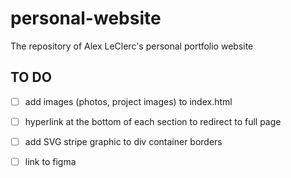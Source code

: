 # personal-website
The repository of Alex LeClerc's personal portfolio website

## TO DO
- [ ] add images (photos, project images) to index.html
- [ ] hyperlink at the bottom of each section to redirect to full page
- [ ] add SVG stripe graphic to div container borders
- [ ] link to figma


